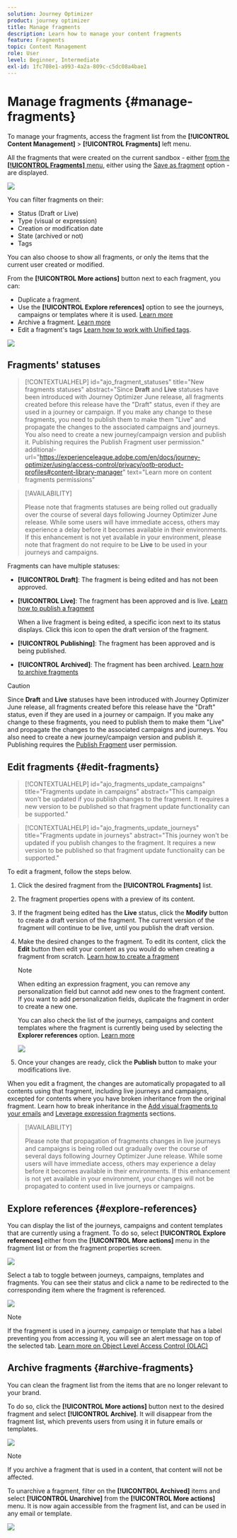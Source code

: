 ```yaml
---
solution: Journey Optimizer
product: journey optimizer
title: Manage fragments
description: Learn how to manage your content fragments
feature: Fragments
topic: Content Management
role: User
level: Beginner, Intermediate
exl-id: 1fc708e1-a993-4a2a-809c-c5dc08a4bae1
---
```

# Manage fragments {#manage-fragments}
 
To manage your fragments, access the fragment list from the **[!UICONTROL Content Management]** > **[!UICONTROL Fragments]** left menu.

All the fragments that were created on the current sandbox - either [from the **[!UICONTROL Fragments]** menu](#create-fragments), either using the [Save as fragment](#save-as-fragment) option - are displayed.

![](assets/fragment-list-filters.png)

You can filter fragments on their:

* Status (Draft or Live)
* Type (visual or expression)
* Creation or modification date
* State (archived or not)
* Tags

You can also choose to show all fragments, or only the items that the current user created or modified.

From the **[!UICONTROL More actions]** button next to each fragment, you can:

* Duplicate a fragment.
* Use the **[!UICONTROL Explore references]** option to see the journeys, campaigns or templates where it is used. [Learn more](#explore-references)
* Archive a fragment. [Learn more](#archive-fragments)
* Edit a fragment's tags [Learn how to work with Unified tags](../start/search-filter-categorize.md#tags).

![](assets/fragment-list-more-actions.png)

## Fragments' statuses

>[!CONTEXTUALHELP]
>id="ajo_fragment_statuses"
>title="New fragments statuses"
>abstract="Since **Draft** and **Live** statuses have been introduced with Journey Optimizer June release, all fragments created before this release have the "Draft" status, even if they are used in a journey or campaign. If you make any change to these fragments, you need to publish them to make them "Live" and propagate the changes to the associated campaigns and journeys. You also need to create a new journey/campaign version and publish it. Publishing requires the Publish Fragment user permission."
>additional-url="https://experienceleague.adobe.com/en/docs/journey-optimizer/using/access-control/privacy/ootb-product-profiles#content-library-manager" text="Learn more on content fragments permissions"

>[!AVAILABILITY]
>
> Please note that fragments statuses are being rolled out gradually over the course of several days following Journey Optimizer June release. While some users will have immediate access, others may experience a delay before it becomes available in their environments. If this enhancement is not yet available in your environment, please note that fragment do not require to be **Live** to be used in your journeys and campaigns.

Fragments can have multiple statuses:

* **[!UICONTROL Draft]**: The fragment is being edited and has not been approved.

* **[!UICONTROL Live]**: The fragment has been approved and is live. [Learn how to publish a fragment](../content-management/create-fragments.md#publish)

    When a live fragment is being edited, a specific icon next to its status displays. Click this icon to open the draft version of the fragment.

* **[!UICONTROL Publishing]**: The fragment has been approved and is being published.
* **[!UICONTROL Archived]**: The fragment has been archived. [Learn how to archive fragments](#archive-fragments)

>[!CAUTION]
>
>Since **Draft** and **Live** statuses have been introduced with Journey Optimizer June release, all fragments created before this release have the "Draft" status, even if they are used in a journey or campaign. If you make any change to these fragments, you need to publish them to make them "Live" and propagate the changes to the associated campaigns and journeys. You also need to create a new journey/campaign version and publish it. Publishing requires the [Publish Fragment](https://experienceleague.adobe.com/en/docs/journey-optimizer/using/access-control/privacy/ootb-product-profiles#content-library-manager) user permission.

## Edit fragments {#edit-fragments}

>[!CONTEXTUALHELP]
>id="ajo_fragments_update_campaigns"
>title="Fragments update in campaigns"
>abstract="This campaign won't be updated if you publish changes to the fragment. It requires a new version to be published so that fragment update functionality can be supported."

>[!CONTEXTUALHELP]
>id="ajo_fragments_update_journeys"
>title="Fragments update in journeys"
>abstract="This journey won't be updated if you publish changes to the fragment. It requires a new version to be published so that fragment update functionality can be supported."

To edit a fragment, follow the steps below.

1. Click the desired fragment from the **[!UICONTROL Fragments]** list.

1. The fragment properties opens with a preview of its content.

1. If the fragment being edited has the **Live** status, click the **Modify** button to create a draft version of the fragment. The current version of the fragment will continue to be live, until you publish the draft version.

1. Make the desired changes to the fragment. To edit its content, click the **Edit** button then edit your content as you would do when creating a fragment from scratch. [Learn how to create a fragment](#create-from-scratch)

    >[!NOTE]
    >
    >When editing an expression fragment, you can remove any personalization field but cannot add new ones to the fragment content. If you want to add personalization fields, duplicate the fragment in order to create a new one.

    You can also check the list of the journeys, campaigns and content templates where the fragment is currently being used by selecting the **Explorer references** option. [Learn more](#explore-references)

    ![](assets/fragment-edit.png)

1. Once your changes are ready, click the **Publish** button to make your modifications live.

When you edit a fragment, the changes are automatically propagated to all contents using that fragment, including live journeys and campaigns, excepted for contents where you have broken inheritance from the original fragment. Learn how to break inheritance in the [Add visual fragments to your emails](../email/use-visual-fragments.md#break-inheritance) and [Leverage expression fragments](../personalization/use-expression-fragments.md#break-inheritance) sections.

>[!AVAILABILITY]
>
>Please note that propagation of fragments changes in live journeys and campaigns is being rolled out gradually over the course of several days following Journey Optimizer June release. While some users will have immediate access, others may experience a delay before it becomes available in their environments. If this enhancement is not yet available in your environment, your changes will not be propagated to content used in live journeys or campaigns.

## Explore references {#explore-references}

You can display the list of the journeys, campaigns and content templates that are currently using a fragment. To do so, select **[!UICONTROL Explore references]** either from the **[!UICONTROL More actions]** menu in the fragment list or from the fragment properties screen.

![](assets/fragment-explore-references.png)

Select a tab to toggle between journeys, campaigns, templates and fragments. You can see their status and click a name to be redirected to the corresponding item where the fragment is referenced.

![](assets/fragment-usage-screen.png)

>[!NOTE]
>
>If the fragment is used in a journey, campaign or template that has a label preventing you from accessing it, you will see an alert message on top of the selected tab. [Learn more on Object Level Access Control (OLAC)](../administration/object-based-access.md)

## Archive fragments {#archive-fragments}

You can clean the fragment list from the items that are no longer relevant to your brand.

To do so, click the **[!UICONTROL More actions]** button next to the desired fragment and select **[!UICONTROL Archive]**. It will disappear from the fragment list, which prevents users from using it in future emails or templates.

![](assets/fragment-list-archive.png)

>[!NOTE]
>
>If you archive a fragment that is used in a content, <!--it will remain in the email or template, but you won't be able to select it from the fragment list to edit it-->that content will not be affected.

To unarchive a fragment, filter on the **[!UICONTROL Archived]** items and select **[!UICONTROL Unarchive]** from the **[!UICONTROL More actions]** menu. It is now again accessible from the fragment list, and can be used in any email or template.

![](assets/fragment-list-unarchive.png)
